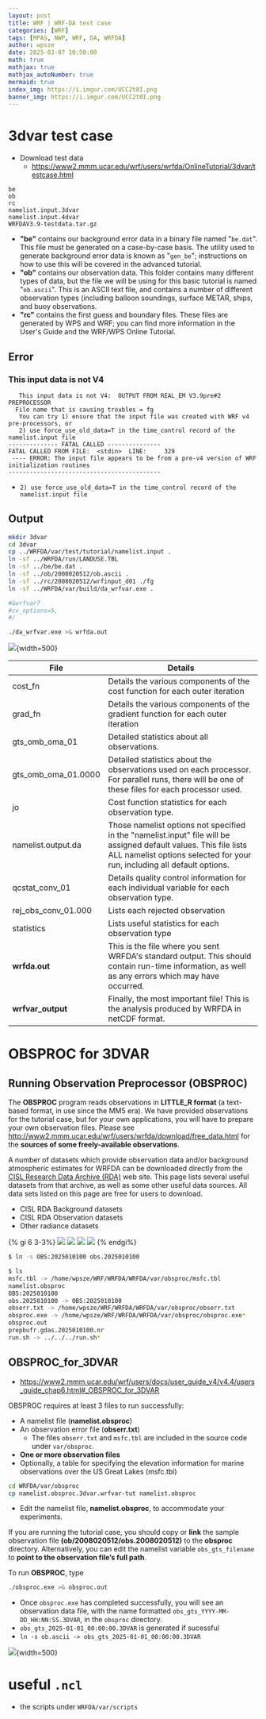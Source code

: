 ```yaml
---
layout: post
title: WRF | WRF-DA test case
categories: [WRF]
tags: [MPAS, NWP, WRF, DA, WRFDA]
author: wpsze
date: 2025-03-07 10:50:00
math: true
mathjax: true
mathjax_autoNumber: true
mermaid: true
index_img: https://i.imgur.com/UCC2t0I.png
banner_img: https://i.imgur.com/UCC2t0I.png
---
```


# 3dvar test case

- Download test data
  - <https://www2.mmm.ucar.edu/wrf/users/wrfda/OnlineTutorial/3dvar/testcase.html>
  
```consle
be  
ob  
rc  
namelist.input.3dvar  
namelist.input.4dvar  
WRFDAV3.9-testdata.tar.gz
```

- **"be"** contains our background error data in a binary file named "`be.dat`". This file must be generated on a case-by-case basis. The utility used to generate background error data is known as "`gen_be`"; instructions on how to use this will be covered in the advanced tutorial.
- **"ob"** contains our observation data. This folder contains many different types of data, but the file we will be using for this basic tutorial is named "`ob.ascii`". This is an ASCII text file, and contains a number of different observation types (including balloon soundings, surface METAR, ships, and buoy observations.
- **"rc"** contains the first guess and boundary files. These files are generated by WPS and WRF; you can find more information in the User's Guide and the WRF/WPS Online Tutorial.

## Error

### This input data is not V4

```log
   This input data is not V4:  OUTPUT FROM REAL_EM V3.9pre#2 PREPROCESSOR
  File name that is causing troubles = fg
   You can try 1) ensure that the input file was created with WRF v4 pre-processors, or
   2) use force_use_old_data=T in the time_control record of the namelist.input file
-------------- FATAL CALLED ---------------
FATAL CALLED FROM FILE:  <stdin>  LINE:     329
 ---- ERROR: The input file appears to be from a pre-v4 version of WRF initialization routines
-------------------------------------------
```

- `2) use force_use_old_data=T in the time_control record of the namelist.input file`

## Output

```sh
mkdir 3dvar
cd 3dvar
cp ../WRFDA/var/test/tutorial/namelist.input .
ln -sf ../WRFDA/run/LANDUSE.TBL
ln -sf ../be/be.dat .
ln -sf ../ob/2008020512/ob.ascii .
ln -sf ../rc/2008020512/wrfinput_d01 ./fg
ln -sf ../WRFDA/var/build/da_wrfvar.exe .

#&wrfvar7
#cv_options=5,
#/

./da_wrfvar.exe >& wrfda.out
```

![](https://i.imgur.com/hijsnEh.png){width=500}

| File                | Details                                                                                                                                                                                       |
|---------------------|-----------------------------------------------------------------------------------------------------------------------------------------------------------------------------------------------|
| cost_fn             | Details the various components of the cost function for each outer iteration                                                                                                                  |
| grad_fn             | Details the various components of the gradient function for each outer iteration                                                                                                              |
| gts_omb_oma_01      | Detailed statistics about all observations.                                                                                                                                                   |
| gts_omb_oma_01.0000 | Detailed statistics about the observations used on each processor. For parallel runs, there will be one of these files for each processor used.                                               |
| jo                  | Cost function statistics for each observation type.                                                                                                                                           |
| namelist.output.da  | Those namelist options not specified in the "namelist.input" file will be assigned default values. This file lists ALL namelist options selected for your run, including all default options. |
| qcstat_conv_01      | Details quality control information for each individual variable for each observation type.                                                                                                   |
| rej_obs_conv_01.000 | Lists each rejected observation                                                                                                                                                               |
| statistics          | Lists useful statistics for each observation type                                                                                                                                             |
| **wrfda.out**          | This is the file where you sent WRFDA's standard output. This should contain run-time information, as well as any errors which may have occurred.                                             |
| **wrfvar_output**       | Finally, the most important file! This is the analysis produced by WRFDA in netCDF format.                                                                                                    |

# OBSPROC for 3DVAR

## Running Observation Preprocessor (OBSPROC)

The **OBSPROC** program reads observations in **LITTLE_R format** (a text-based format, in use since the MM5 era). We have provided observations for the tutorial case, but for your own applications, you will have to prepare your own observation files. Please see <http://www2.mmm.ucar.edu/wrf/users/wrfda/download/free_data.html> for the **sources of some freely-available observations**. 

A number of datasets which provide observation data and/or background atmospheric estimates for WRFDA can be downloaded directly from the [CISL Research Data Archive (RDA)](http://rda.ucar.edu/) web site. This page lists several useful datasets from that archive, as well as some other useful data sources. All data sets listed on this page are free for users to download.

- CISL RDA Background datasets
- CISL RDA Observation datasets
- Other radiance datasets

{% gi 6 3-3%}
![](https://i.imgur.com/qwGmXea.png)
![](https://i.imgur.com/U33BnJT.png)
![](https://i.imgur.com/ypKq7EP.png)
![](https://i.imgur.com/9MDx45k.png)
{% endgi%}

```sh
$ ln -s OBS:2025010100 obs.2025010100

$ ls
msfc.tbl -> /home/wpsze/WRF/WRFDA/WRFDA/var/obsproc/msfc.tbl
namelist.obsproc
OBS:2025010100
obs.2025010100 -> OBS:2025010100
obserr.txt -> /home/wpsze/WRF/WRFDA/WRFDA/var/obsproc/obserr.txt
obsproc.exe -> /home/wpsze/WRF/WRFDA/WRFDA/var/obsproc/obsproc.exe*
obsproc.out
prepbufr.gdas.2025010100.nr
run.sh -> ../../../run.sh*
```

## OBSPROC_for_3DVAR

- <https://www2.mmm.ucar.edu/wrf/users/docs/user_guide_v4/v4.4/users_guide_chap6.html#_OBSPROC_for_3DVAR>


OBSPROC requires at least 3 files to run successfully:

- A namelist file (**namelist.obsproc**)
- An observation error file (**obserr.txt**)
  - The files `obserr.txt` and `msfc.tbl` are included in the source code under `var/obsproc`.
- **One or more observation files**
- Optionally, a table for specifying the elevation information for marine observations over the US Great Lakes (msfc.tbl)

```sh
cd WRFDA/var/obsproc
cp namelist.obsproc.3dvar.wrfvar-tut namelist.obsproc
```

-  Edit the namelist file, **namelist.obsproc**, to accommodate your experiments.

If you are running the tutorial case, you should copy or **link** the sample observation file **(ob/2008020512/obs.2008020512)** to the **obsproc** directory. Alternatively, you can edit the namelist variable `obs_gts_filename` to **point to the observation file’s full path**.

To run **OBSPROC**, type

```sh
./obsproc.exe >& obsproc.out
```

- Once `obsproc.exe` has completed successfully, you will see an observation data file, with the name formatted `obs_gts_YYYY-MM-DD_HH:NN:SS.3DVAR`, in the `obsproc` directory. 
- `obs_gts_2025-01-01_00:00:00.3DVAR` is generated if sucessful
- `ln -s ob.ascii -> obs_gts_2025-01-01_00:00:00.3DVAR`

![](https://i.imgur.com/1TK81jI.png){width=500}

# useful `.ncl`

- the scripts under `WRFDA/var/scripts`